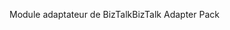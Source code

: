 <span data-ttu-id="4fc72-101">Module adaptateur de BizTalk</span><span class="sxs-lookup"><span data-stu-id="4fc72-101">BizTalk Adapter Pack</span></span>